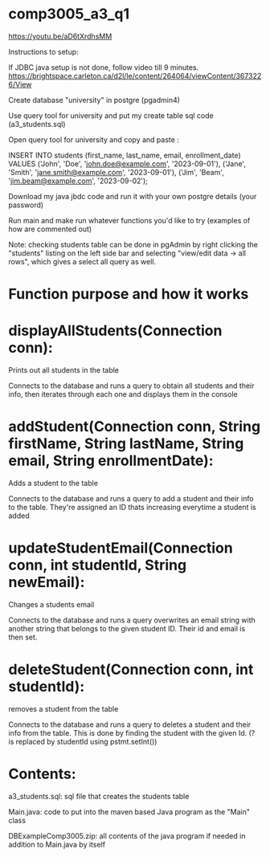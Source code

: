 # comp3005_a3_q1
https://youtu.be/aD6tXrdhsMM

Instructions to setup: 

If JDBC java setup is not done, follow video till 9 minutes.
https://brightspace.carleton.ca/d2l/le/content/264064/viewContent/3673226/View

Create database "university" in postgre (pgadmin4)

Use query tool for university and put my create table sql code (a3_students.sql)

Open query tool for university and copy and paste :

INSERT INTO students (first_name, last_name, email, enrollment_date) VALUES
('John', 'Doe', 'john.doe@example.com', '2023-09-01'),
('Jane', 'Smith', 'jane.smith@example.com', '2023-09-01'),
('Jim', 'Beam', 'jim.beam@example.com', '2023-09-02');

Download my java jbdc code and run it with your own postgre details (your password)

Run main and make run whatever functions you'd like to try (examples of how are commented out)

Note: checking students table can be done in pgAdmin by right clicking the "students" listing on the left side bar and selecting "view/edit data -> all rows", which gives a select all query as well.

# Function purpose and how it works

# displayAllStudents(Connection conn): 

Prints out all students in the table

Connects to the database and runs a query to obtain all students and their info, then iterates through each one and displays them in the console

# addStudent(Connection conn, String firstName, String lastName, String email, String enrollmentDate):

Adds a student to the table

Connects to the database and runs a query to add a student and their info to the table. They're assigned an ID thats increasing everytime a student is added


# updateStudentEmail(Connection conn, int studentId, String newEmail):

Changes a students email

Connects to the database and runs a query overwrites an email string with another string that belongs to the given student ID. Their id and email is then set.

# deleteStudent(Connection conn, int studentId):

removes a student from the table

Connects to the database and runs a query to deletes a student and their info from the table. This is done by finding the student with the given Id. (? is replaced by studentId using pstmt.setInt())



# Contents:

a3_students.sql: sql file that creates the students table

Main.java: code to put into the maven based Java program as the "Main" class

DBExampleComp3005.zip: all contents of the java program if needed in addition to Main.java by itself


